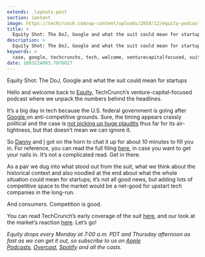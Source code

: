 ```yaml
--- 
extends: _layouts.post 
section: content 
image: https://techcrunch.com/wp-content/uploads/2019/12/equity-podcast-2019-phone-1.jpg?w=430 
title: > 
  Equity Shot: The DoJ, Google and what the suit could mean for startups – TechCrunch 
description: > 
  Equity Shot: The DoJ, Google and what the suit could mean for startupsHello and welcome back to Equity, TechCrunch’s venture-capital-focused podcast where we unpack the numbers behind the headlines.It’s a big day in tech because the U.S. federal government is going after Google on anti-competitive grounds.So Danny and I got on the horn to chat it up for about 10 minutes to fill you in.For reference, you can read the full filing here, in case you want to get your nails in.You can read TechCrunch’s early coverage of the suit here, and our look at the market’s reaction here. 
keywords: > 
  case, google, techcrunchs, tech, welcome, venturecapitalfocused, suit, read, equity, techcrunch, doj, shot, startups, mean 
date: 1603224003.7076027 
--- 
```

<div><p>Equity Shot: The DoJ, Google and what the suit could mean for startups</p><p id="speakable-summary"></p>
<p>Hello and welcome back to&#160;<a href="https://open.spotify.com/show/5IEYLip3eDppcOmy5DmphC?si=bjgo57TCQ-uFC38-iTy6HA">Equity</a>, TechCrunch&#8217;s venture-capital-focused podcast where we unpack the numbers behind the headlines.</p>
<p>It&#8217;s a big day in tech because the U.S. federal government is going after <a class="crunchbase-link" href="https://crunchbase.com/organization/google" target="_blank">Google </a> on anti-competitive grounds. Sure, the timing appears crassly political and the case is <a href="https://twitter.com/reckless/status/1318595238374625281">not picking up huge plaudits</a> thus far for its air-tightness, but that doesn&#8217;t mean we can ignore it.</p>
<p>So <a href="https://twitter.com/dannycrichton">Danny</a> and <a href="http://twitter.com/alex">I</a> got on the horn to chat it up for about 10 minutes to fill you in. For reference, you can read the full filing <a href="https://assets.documentcloud.org/documents/7273457/10-20-20-US-v-Google-Complaint.pdf">here</a>, in case you want to get your nails in. It&#8217;s&#160;not a complicated read. Get in there.</p>
<p>As a pair we dug into what stood out from the suit, what we think about the historical context and also noodled at the end about what the whole situation could mean for startups; it&#8217;s not all good news, but adding lots of competitive space to the market would be a net-good for upstart tech companies in the long-run.</p>
<p>And consumers. Competition is good.</p>
<p>You can read TechCrunch&#8217;s early coverage of the suit <a href="https://techcrunch.com/2020/10/20/justice-department-will-reportedly-file-its-antitrust-lawsuit-against-google-today/">here</a>, and our look at the market&#8217;s reaction <a href="https://techcrunch.com/2020/10/20/investors-appear-to-shrug-at-antitrust-lawsuit-aimed-at-google/">here</a>. Let&#8217;s go!</p>
<p><i>Equity drops every Monday at 7:00 a.m. PDT and Thursday afternoon as fast as we can get it out, so subscribe to us on </i><a href="https://itunes.apple.com/us/podcast/id1215439780"><i>Apple Podcasts</i></a><i>,&#160;</i><a href="https://overcast.fm/itunes1215439780/equity"><i>Overcast</i></a><i>,&#160;</i><a href="https://open.spotify.com/show/5IEYLip3eDppcOmy5DmphC?si=rZDFHv2sQUul_g94iCRgpQ"><i>Spotify</i></a><i>&#160;and all the casts.</i></p>
			</div>